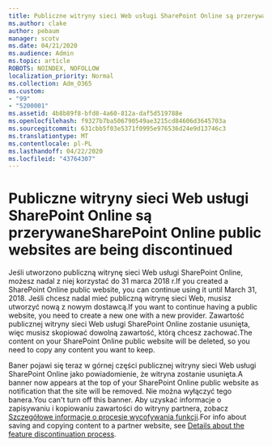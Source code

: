 ```yaml
---
title: Publiczne witryny sieci Web usługi SharePoint Online są przerywane
ms.author: clake
author: pebaum
manager: scotv
ms.date: 04/21/2020
ms.audience: Admin
ms.topic: article
ROBOTS: NOINDEX, NOFOLLOW
localization_priority: Normal
ms.collection: Adm_O365
ms.custom:
- "99"
- "5200001"
ms.assetid: 4b8b89f8-bfd8-4a60-812a-daf5d519788e
ms.openlocfilehash: f9327b7ba506790549ae3215cd84606d3645703a
ms.sourcegitcommit: 631cbb5f03e5371f0995e976536d24e9d13746c3
ms.translationtype: MT
ms.contentlocale: pl-PL
ms.lasthandoff: 04/22/2020
ms.locfileid: "43764307"
---
```

# <a name="sharepoint-online-public-websites-are-being-discontinued"></a><span data-ttu-id="7acfa-102">Publiczne witryny sieci Web usługi SharePoint Online są przerywane</span><span class="sxs-lookup"><span data-stu-id="7acfa-102">SharePoint Online public websites are being discontinued</span></span>

<span data-ttu-id="7acfa-103">Jeśli utworzono publiczną witrynę sieci Web usługi SharePoint Online, możesz nadal z niej korzystać do 31 marca 2018 r.</span><span class="sxs-lookup"><span data-stu-id="7acfa-103">If you created a SharePoint Online public website, you can continue using it until March 31, 2018.</span></span> <span data-ttu-id="7acfa-104">Jeśli chcesz nadal mieć publiczną witrynę sieci Web, musisz utworzyć nową z nowym dostawcą.</span><span class="sxs-lookup"><span data-stu-id="7acfa-104">If you want to continue having a public website, you need to create a new one with a new provider.</span></span> <span data-ttu-id="7acfa-105">Zawartość publicznej witryny sieci Web usługi SharePoint Online zostanie usunięta, więc musisz skopiować dowolną zawartość, którą chcesz zachować.</span><span class="sxs-lookup"><span data-stu-id="7acfa-105">The content on your SharePoint Online public website will be deleted, so you need to copy any content you want to keep.</span></span>
  
<span data-ttu-id="7acfa-106">Baner pojawi się teraz w górnej części publicznej witryny sieci Web usługi SharePoint Online jako powiadomienie, że witryna zostanie usunięta.</span><span class="sxs-lookup"><span data-stu-id="7acfa-106">A banner now appears at the top of your SharePoint Online public website as notification that the site will be removed.</span></span> <span data-ttu-id="7acfa-107">Nie można wyłączyć tego banera.</span><span class="sxs-lookup"><span data-stu-id="7acfa-107">You can't turn off this banner.</span></span> <span data-ttu-id="7acfa-108">Aby uzyskać informacje o zapisywaniu i kopiowaniu zawartości do witryny partnera, zobacz [Szczegółowe informacje o procesie wycofywania funkcji](https://go.microsoft.com/fwlink/?linkid=866980).</span><span class="sxs-lookup"><span data-stu-id="7acfa-108">For info about saving and copying content to a partner website, see [Details about the feature discontinuation process](https://go.microsoft.com/fwlink/?linkid=866980).</span></span>
  
